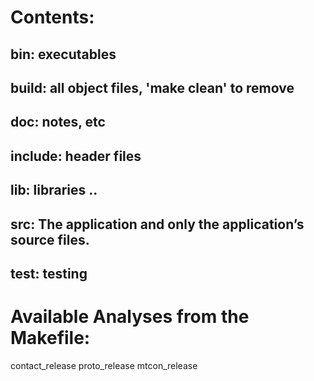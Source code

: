 # Contents:

## bin: executables
## build: all object files, 'make clean' to remove
## doc: notes, etc
## include: header files
## lib: libraries ..
## src: The application and only the application’s source files.
## test: testing

# Available Analyses from the Makefile:
contact_release
proto_release
mtcon_release
